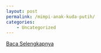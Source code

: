 ```yaml
---
layout: post
permalink: /mimpi-anak-kuda-putih/
categories:
    - Uncategorized
---
```


[Baca Selengkapnya](/10)